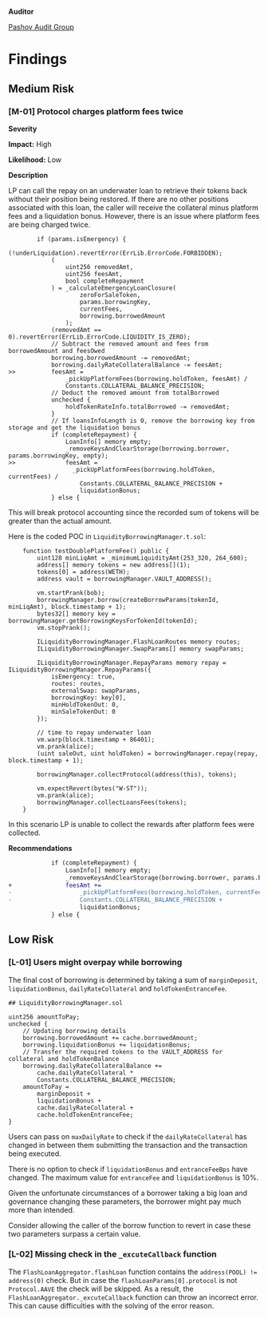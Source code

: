 **Auditor**

[Pashov Audit Group](https://twitter.com/PashovAuditGrp)

# Findings

## Medium Risk

### [M-01] Protocol charges platform fees twice

**Severity**

**Impact:** High

**Likelihood:** Low

**Description**

LP can call the repay on an underwater loan to retrieve their tokens back without their position being restored. If there are no other positions associated with this loan, the caller will receive the collateral minus platform fees and a liquidation bonus. However, there is an issue where platform fees are being charged twice.

```solidity
        if (params.isEmergency) {
            (!underLiquidation).revertError(ErrLib.ErrorCode.FORBIDDEN);
            (
                uint256 removedAmt,
                uint256 feesAmt,
                bool completeRepayment
            ) = _calculateEmergencyLoanClosure(
                    zeroForSaleToken,
                    params.borrowingKey,
                    currentFees,
                    borrowing.borrowedAmount
                );
            (removedAmt == 0).revertError(ErrLib.ErrorCode.LIQUIDITY_IS_ZERO);
            // Subtract the removed amount and fees from borrowedAmount and feesOwed
            borrowing.borrowedAmount -= removedAmt;
            borrowing.dailyRateCollateralBalance -= feesAmt;
>>          feesAmt =
                _pickUpPlatformFees(borrowing.holdToken, feesAmt) /
                Constants.COLLATERAL_BALANCE_PRECISION;
            // Deduct the removed amount from totalBorrowed
            unchecked {
                holdTokenRateInfo.totalBorrowed -= removedAmt;
            }
            // If loansInfoLength is 0, remove the borrowing key from storage and get the liquidation bonus
            if (completeRepayment) {
                LoanInfo[] memory empty;
                _removeKeysAndClearStorage(borrowing.borrower, params.borrowingKey, empty);
>>              feesAmt =
                  _pickUpPlatformFees(borrowing.holdToken, currentFees) /
                    Constants.COLLATERAL_BALANCE_PRECISION +
                    liquidationBonus;
            } else {
```

This will break protocol accounting since the recorded sum of tokens will be greater than the actual amount.

Here is the coded POC in `LiquidityBorrowingManager.t.sol`:

```solidity
    function testDoublePlatformFee() public {
        uint128 minLiqAmt = _minimumLiquidityAmt(253_320, 264_600);
        address[] memory tokens = new address[](1);
        tokens[0] = address(WETH);
        address vault = borrowingManager.VAULT_ADDRESS();

        vm.startPrank(bob);
        borrowingManager.borrow(createBorrowParams(tokenId, minLiqAmt), block.timestamp + 1);
        bytes32[] memory key = borrowingManager.getBorrowingKeysForTokenId(tokenId);
        vm.stopPrank();

        ILiquidityBorrowingManager.FlashLoanRoutes memory routes;
        ILiquidityBorrowingManager.SwapParams[] memory swapParams;

        ILiquidityBorrowingManager.RepayParams memory repay = ILiquidityBorrowingManager.RepayParams({
            isEmergency: true,
            routes: routes,
            externalSwap: swapParams,
            borrowingKey: key[0],
            minHoldTokenOut: 0,
            minSaleTokenOut: 0
        });

        // time to repay underwater loan
        vm.warp(block.timestamp + 86401);
        vm.prank(alice);
        (uint saleOut, uint holdToken) = borrowingManager.repay(repay, block.timestamp + 1);

        borrowingManager.collectProtocol(address(this), tokens);

        vm.expectRevert(bytes("W-ST"));
        vm.prank(alice);
        borrowingManager.collectLoansFees(tokens);
    }
```

In this scenario LP is unable to collect the rewards after platform fees were collected.

**Recommendations**

```diff
            if (completeRepayment) {
                LoanInfo[] memory empty;
                _removeKeysAndClearStorage(borrowing.borrower, params.borrowingKey, empty);
+               feesAmt +=
-                   _pickUpPlatformFees(borrowing.holdToken, currentFees) /
-                   Constants.COLLATERAL_BALANCE_PRECISION +
                    liquidationBonus;
            } else {
```

## Low Risk

### [L-01] Users might overpay while borrowing

The final cost of borrowing is determined by taking a sum of `marginDeposit`, `liquidationBonus`, `dailyRateCollateral` and `holdTokenEntranceFee`.

```solidity
## LiquidityBorrowingManager.sol

uint256 amountToPay;
unchecked {
    // Updating borrowing details
    borrowing.borrowedAmount += cache.borrowedAmount;
    borrowing.liquidationBonus += liquidationBonus;
    // Transfer the required tokens to the VAULT_ADDRESS for collateral and holdTokenBalance
    borrowing.dailyRateCollateralBalance +=
        cache.dailyRateCollateral *
        Constants.COLLATERAL_BALANCE_PRECISION;
    amountToPay =
        marginDeposit +
        liquidationBonus +
        cache.dailyRateCollateral +
        cache.holdTokenEntranceFee;
}
```

Users can pass on `maxDailyRate` to check if the `dailyRateCollateral` has changed in between them submitting the transaction and the transaction being executed.

There is no option to check if `liquidationBonus` and `entranceFeeBps` have changed. The maximum value for `entranceFee` and `liquidationBonus` is 10%.

Given the unfortunate circumstances of a borrower taking a big loan and governance changing these parameters, the borrower might pay much more than intended.

Consider allowing the caller of the borrow function to revert in case these two parameters surpass a certain value.

### [L-02] Missing check in the `_excuteCallback` function

The `FlashLoanAggregator.flashLoan` function contains the `address(POOL) != address(0)` check. But in case the `flashLoanParams[0].protocol` is not `Protocol.AAVE` the check will be skipped. As a result, the `FlashLoanAggregator._excuteCallback` function can throw an incorrect error. This can cause difficulties with the solving of the error reason.